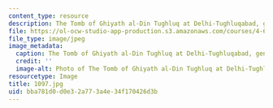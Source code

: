```yaml
---
content_type: resource
description: The Tomb of Ghiyath al-Din Tughluq at Delhi-Tughluqabad, general view.
file: https://ol-ocw-studio-app-production.s3.amazonaws.com/courses/4-614-religious-architecture-and-islamic-cultures-fall-2002/bba781d0d0e32a773a4e34f170426d3b_1097.jpg
file_type: image/jpeg
image_metadata:
  caption: The Tomb of Ghiyath al-Din Tughluq at Delhi-Tughluqabad, general view.
  credit: ''
  image-alt: Photo of The Tomb of Ghiyath al-Din Tughluq at Delhi-Tughluqabad
resourcetype: Image
title: 1097.jpg
uid: bba781d0-d0e3-2a77-3a4e-34f170426d3b
---
```

